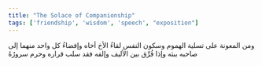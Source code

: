 ```yaml
---
title: "The Solace of Companionship"
tags: ['friendship', 'wisdom', 'speech', "exposition"]
---
```


 ومن المعونة على تسلية الهموم وسكون النفس لقاءُ الأخ أخاه وإفضاءُ كل واحد منهما إلى صاحبه ببثه وإذا فُرِّق بين الأليف وإلفه فقد سلب قراره وحرم سرورُهُ
